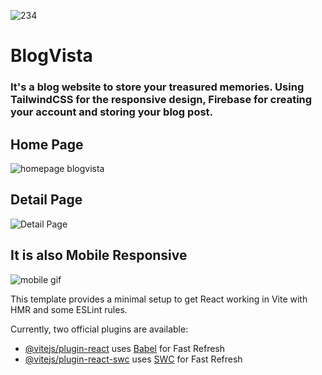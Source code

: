 ![234](https://github.com/Jedpalero/BlogVista/assets/140801154/91582212-f805-41c3-aa73-edd99e7f6845)

# BlogVista

### It's a blog website to store your treasured memories. Using TailwindCSS for the responsive design, Firebase for creating your account and storing your blog post.

## Home Page

![homepage blogvista](https://github.com/Jedpalero/BlogVista/assets/140801154/a92114ad-1be4-4c9c-aba1-9fb134eb8c4e)

## Detail Page

![Detail Page](https://github.com/Jedpalero/BlogVista/assets/140801154/801945c8-82db-476e-b8b3-4d4be703c0f4)

## It is also Mobile Responsive

![mobile gif](https://github.com/Jedpalero/BlogVista/assets/140801154/e57fee4b-c8be-4515-a387-55753e77c7d5)

This template provides a minimal setup to get React working in Vite with HMR and some ESLint rules.

Currently, two official plugins are available:

- [@vitejs/plugin-react](https://github.com/vitejs/vite-plugin-react/blob/main/packages/plugin-react/README.md) uses [Babel](https://babeljs.io/) for Fast Refresh
- [@vitejs/plugin-react-swc](https://github.com/vitejs/vite-plugin-react-swc) uses [SWC](https://swc.rs/) for Fast Refresh
